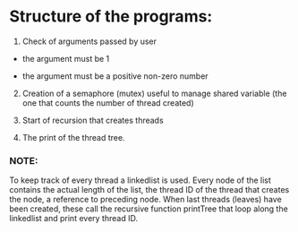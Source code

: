 # Structure of the programs:

1. Check of arguments passed by user

  - the argument must be 1

  - the argument must be a positive non-zero number

2. Creation of a semaphore (mutex) useful to manage shared variable (the one that counts the number of thread created)

3. Start of recursion that creates threads

4. The print of the thread tree.

### NOTE:
To keep track of every thread a linkedlist is used. Every node of the list contains the actual length of the list, the thread ID of the thread that creates the node, a reference to preceding node.
When last threads (leaves) have been created, these call the recursive function printTree that loop along the linkedlist and print every thread ID.
